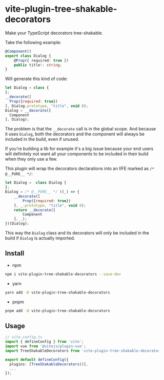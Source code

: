 # vite-plugin-tree-shakable-decorators

Make your TypeScript decorators tree-shakable.

Take the following example:

```ts
@Component()
export class Dialog {
    @Prop({ required: true })
    public title!: string;
}
```

Will generate this kind of code:
```js
let Dialog = class {
};
__decorate([
  Prop({required: true})
], Dialog.prototype, "title", void 0);
Dialog = __decorate([
  Component
], Dialog);
```

The problem is that the `__decorate` call is in the global scope. And because it uses `Dialog`, both the decorators and the component will always be included in the build, even if unused.

If you're building a lib for example it's a big issue because your end users will definitely not want all your components to be included in their build when they only use a few.

This plugin will wrap the decorators declarations into an IIFE marked as `/* @__PURE__ */`:
```js
let Dialog =  class Dialog {
};
Dialog = /* @__PURE__ */ ((_) => {
    __decorate([
        Prop({required: true})
    ], _.prototype, "title", void 0);
    return __decorate([
        Component
    ], _);
})(Dialog);
```

This way the `Dialog` class and its decorators will only be included in the build if `Dialog` is actually imported.

## Install

- npm

```bash
npm i vite-plugin-tree-shakable-decorators --save-dev
```

- yarn

```bash
yarn add -D vite-plugin-tree-shakable-decorators
```

- pnpm

```bash
pnpm add -D vite-plugin-tree-shakable-decorators
```

## Usage

```ts
// vite.config.ts
import { defineConfig } from 'vite';
import vue from '@vitejs/plugin-vue';
import TreeShakableDecorators from 'vite-plugin-tree-shakable-decorators';

export default defineConfig({
  plugins: [TreeShakableDecorators()],
  ...
});
```
